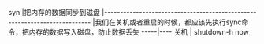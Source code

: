 
syn  |把内存的数据同步到磁盘
     |--------------------------------------------------------------------------
     |我们在关机或者重启的时候，都应该先执行sync命令，把内存的数据写入磁盘，防止数据丢失
-----|----
关机 |	shutdown-h now
